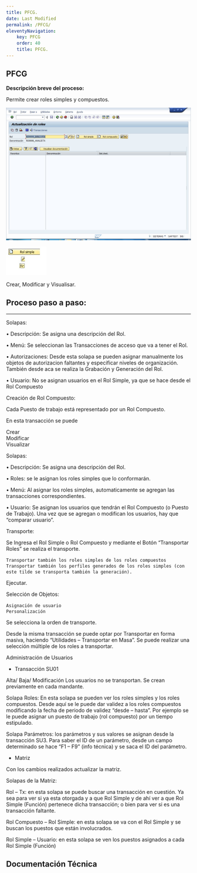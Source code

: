 ```yaml
---
title: PFCG.
date: Last Modified
permalink: /PFCG/
eleventyNavigation:
    key: PFCG
    order: 40
    title: PFCG.
---
```

## **PFCG**

**Descripción breve del proceso:**

Permite crear roles simples y compuestos.

![img](../../../images/PFCG/pfcg1.jpg)

![img](../../../images/PFCG/pfcg2.jpg) 

Crear, Modificar y Visualisar.



## Proceso paso a paso:

---

Solapas:

•	Descripción: Se asigna una descripción del Rol.

•	Menú: Se seleccionan las Transacciones de acceso que va a tener el Rol.

•	Autorizaciones: Desde esta solapa se pueden asignar manualmente los objetos de autorizacion faltantes y especificar niveles de organización. También desde aca se realiza la Grabación y Generación del Rol.

•	Usuario: No se asignan usuarios en el Rol Simple, ya que se hace desde el Rol Compuesto

Creación de Rol Compuesto:

Cada Puesto de trabajo está representado por un Rol Compuesto.

En esta transacción se puede 

Crear   
Modificar    
Visualizar   

Solapas:

•	Descripción: Se asigna una descripción del Rol.

•	Roles: se le asignan los roles simples que lo conformarán.

•	Menú: Al asignar los roles simples, automaticamente se agregan las transacciones correspondientes.

•	Usuario: Se asignan los usuarios que tendrán el Rol Compuesto (o Puesto de Trabajo). Una vez que se agregan o modifican los usuarios, hay que “comparar usuario”.


Transporte:

Se Ingresa el Rol Simple o Rol Compuesto y mediante el Botón   “Transportar Roles” se realiza el transporte.

	Transportar también los roles simples de los roles compuestos
	Transportar también los perfiles generados de los roles simples (con este tilde se transporta también la generación).

Ejecutar.

Selección de Objetos:

	Asignación de usuario
	Personalización 

Se selecciona la orden de transporte.

Desde la misma transacción se puede optar por Transportar en forma masiva, haciendo “Utilidades – Transportar en Masa”. Se puede realizar una selección múltiple de los roles a transportar.

Administración de Usuarios

* Transacción SU01

Alta/ Baja/ Modificación
Los usuarios no se transportan. Se crean previamente en cada mandante.

Solapa Roles:
En esta solapa se pueden ver los roles simples y los roles compuestos.
Desde aquí se le puede dar validez a los roles compuestos modificando la fecha de periodo de validez “desde – hasta”. Por ejemplo se le puede asignar un puesto de trabajo (rol compuesto) por un tiempo estipulado.

Solapa Parámetros: los parámetros y sus valores se asignan desde la transacción SU3. Para saber el ID de un parámetro, desde un campo determinado se hace “F1 – F9” (info técnica) y se saca el ID del parámetro.


* Matriz	

Con los cambios realizados actualizar la matriz.

Solapas de la Matriz:

Rol – Tx: en esta solapa se puede buscar una transacción en cuestión. Ya sea para ver si ya esta otorgada y a que Rol Simple y de ahí ver a que Rol Simple (Función) pertenece dicha transacción; o bien para ver si es una transacción faltante.

Rol Compuesto – Rol Simple: en esta solapa se va con el Rol Simple y se buscan los puestos que están involucrados.

Rol Simple – Usuario: en esta solapa se ven los puestos asignados a cada Rol Simple (Función)


## Documentación Técnica
